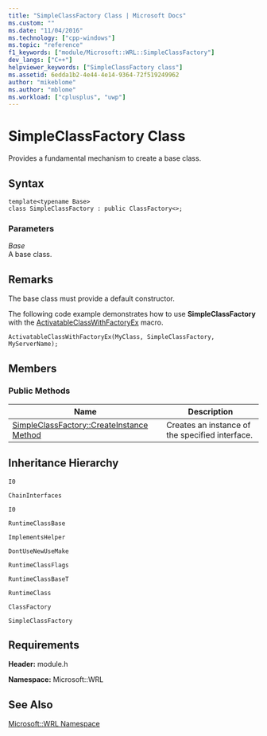 ```yaml
---
title: "SimpleClassFactory Class | Microsoft Docs"
ms.custom: ""
ms.date: "11/04/2016"
ms.technology: ["cpp-windows"]
ms.topic: "reference"
f1_keywords: ["module/Microsoft::WRL::SimpleClassFactory"]
dev_langs: ["C++"]
helpviewer_keywords: ["SimpleClassFactory class"]
ms.assetid: 6edda1b2-4e44-4e14-9364-72f519249962
author: "mikeblome"
ms.author: "mblome"
ms.workload: ["cplusplus", "uwp"]
---
```

# SimpleClassFactory Class
Provides a fundamental mechanism to create a base class.  
  
## Syntax  
  
```  
template<typename Base>  
class SimpleClassFactory : public ClassFactory<>;  
```  
  
### Parameters  
 *Base*  
 A base class.  
  
## Remarks  
 The base class must provide a default constructor.  
  
 The following code example demonstrates how to use **SimpleClassFactory** with the [ActivatableClassWithFactoryEx](../windows/activatableclass-macros.md) macro.  
  
 `ActivatableClassWithFactoryEx(MyClass, SimpleClassFactory, MyServerName);`  
  
## Members  
  
### Public Methods  
  
|Name|Description|  
|----------|-----------------|  
|[SimpleClassFactory::CreateInstance Method](../windows/simpleclassfactory-createinstance-method.md)|Creates an instance of the specified interface.|  
  
## Inheritance Hierarchy  
 `I0`  
  
 `ChainInterfaces`  
  
 `I0`  
  
 `RuntimeClassBase`  
  
 `ImplementsHelper`  
  
 `DontUseNewUseMake`  
  
 `RuntimeClassFlags`  
  
 `RuntimeClassBaseT`  
  
 `RuntimeClass`  
  
 `ClassFactory`  
  
 `SimpleClassFactory`  
  
## Requirements  
 **Header:** module.h  
  
 **Namespace:** Microsoft::WRL  
  
## See Also  
 [Microsoft::WRL Namespace](../windows/microsoft-wrl-namespace.md)